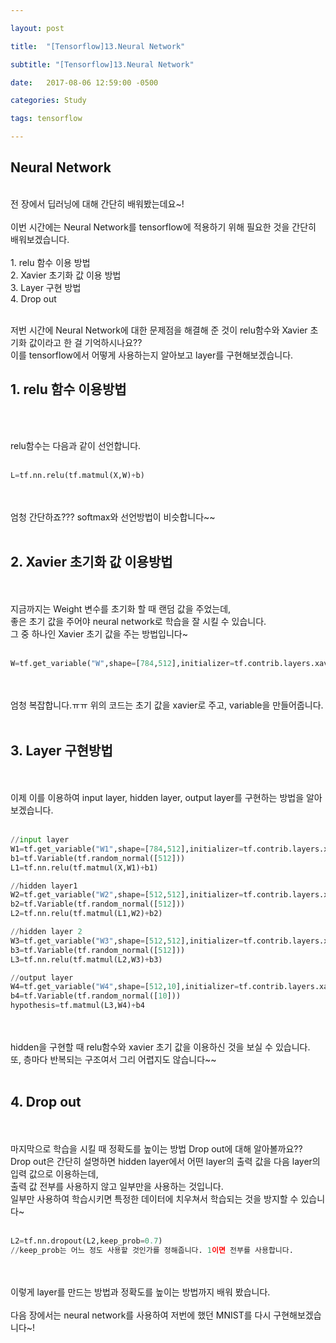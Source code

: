 ```yaml
---

layout: post

title:  "[Tensorflow]13.Neural Network"

subtitle: "[Tensorflow]13.Neural Network"

date:   2017-08-06 12:59:00 -0500

categories: Study

tags: tensorflow

---
```


## Neural Network

<br>
전 장에서 딥러닝에 대해 간단히 배워봤는데요~! 
<br>
<br>
이번 시간에는 Neural Network를 tensorflow에 적용하기 위해 필요한 것을 간단히 배워보겠습니다.
<br>
<br>
1. relu 함수 이용 방법
<br>
2. Xavier 초기화 값 이용 방법
<br>
3. Layer 구현 방법
<br>
4. Drop out
<br>
<br>

저번 시간에 Neural Network에 대한 문제점을 해결해 준 것이 relu함수와 Xavier 초기화 값이라고 한 걸 기억하시나요?? 
<br>
이를 tensorflow에서 어떻게 사용하는지 알아보고 layer를 구현해보겠습니다.

## 1. relu 함수 이용방법

<br>
<br>

relu함수는 다음과 같이 선언합니다.
<br>
<br>

```python
L=tf.nn.relu(tf.matmul(X,W)+b)
```

<br>
<br>
엄청 간단하죠??? softmax와 선언방법이 비슷합니다~~
<br>
<br>

## 2. Xavier 초기화 값 이용방법

<br>
<br>
지금까지는 Weight 변수를 초기화 할 때 랜덤 값을 주었는데, 
<br>
좋은 초기 값을 주어야 neural network로 학습을 잘 시킬 수 있습니다.
<br>
그 중 하나인 Xavier 초기 값을 주는 방법입니다~
<br>
<br>

```python
W=tf.get_variable("W",shape=[784,512],initializer=tf.contrib.layers.xavier_initializer())
```

<br>
<br>
엄청 복잡합니다.ㅠㅠ 위의 코드는 초기 값을 xavier로 주고, variable을 만들어줍니다.
<br>
<br>

## 3. Layer 구현방법

<br>
<br>
이제 이를 이용하여 input layer, hidden layer, output layer를 구현하는 방법을 알아보겠습니다.
<br>
<br>

```python
//input layer
W1=tf.get_variable("W1",shape=[784,512],initializer=tf.contrib.layers.xavier_initializer())
b1=tf.Variable(tf.random_normal([512]))
L1=tf.nn.relu(tf.matmul(X,W1)+b1)

//hidden layer1
W2=tf.get_variable("W2",shape=[512,512],initializer=tf.contrib.layers.xavier_initializer())
b2=tf.Variable(tf.random_normal([512]))
L2=tf.nn.relu(tf.matmul(L1,W2)+b2)

//hidden layer 2
W3=tf.get_variable("W3",shape=[512,512],initializer=tf.contrib.layers.xavier_initializer())
b3=tf.Variable(tf.random_normal([512]))
L3=tf.nn.relu(tf.matmul(L2,W3)+b3)

//output layer
W4=tf.get_variable("W4",shape=[512,10],initializer=tf.contrib.layers.xavier_initializer())
b4=tf.Variable(tf.random_normal([10]))
hypothesis=tf.matmul(L3,W4)+b4
```

<br>
<br>
hidden을 구현할 때 relu함수와 xavier 초기 값을 이용하신 것을 보실 수 있습니다.
<br>
또, 층마다 반복되는 구조여서 그리 어렵지도 않습니다~~
<br>
<br>

## 4. Drop out

<br>
<br>
마지막으로 학습을 시킬 때 정확도를 높이는 방법 Drop out에 대해 알아볼까요??
<br>
Drop out은 간단히 설명하면 hidden layer에서 어떤 layer의 출력 값을 다음 layer의 입력 값으로 이용하는데,
<br>
출력 값 전부를 사용하지 않고 일부만을 사용하는 것입니다.
<br>
일부만 사용하여 학습시키면 특정한 데이터에 치우쳐서 학습되는 것을 방지할 수 있습니다~
<br>
<br>

```python
L2=tf.nn.dropout(L2,keep_prob=0.7)
//keep_prob는 어느 정도 사용할 것인가를 정해줍니다. 1이면 전부를 사용합니다.
```

<br>
<br>
이렇게 layer를 만드는 방법과 정확도를 높이는 방법까지 배워 봤습니다.
<br>
<br>
다음 장에서는 neural network를 사용하여 저번에 했던 MNIST를 다시 구현해보겠습니다~!

